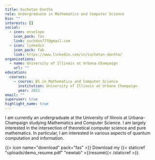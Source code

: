 ```yaml
---
title: Suchetan Dontha
role: Undergraduate in Mathematics and Computer Science
bio: ""
interests: []
social:
  - icon: envelope
    icon_pack: fas
    link: suchdon777@gmail.com
  - icon: linkedin
    icon_pack: fab
    link: https://www.linkedin.com/in/suchetan-dontha/
organizations:
  - name: University of Illinois at Urbana-Champaign
    url: ""
education:
  courses:
    - course: BS in Mathematics and Computer Science
      institution: University of Illinois at Urbana Champaign
      year: 2021
email: ""
superuser: true
highlight_name: true
---
```

I am currently an undergraduate at the University of Illinois at Urbana-Champaign studying Mathematics and Computer Science. I am largely interested in the intersection of theoretical computer science and pure mathematics. In particular, I am interested in various aspects of quantum computation and information.

{{< icon name="download" pack="fas" >}} Download my {{< staticref "uploads/demo_resume.pdf" "newtab" >}}resumé{{< /staticref >}}.